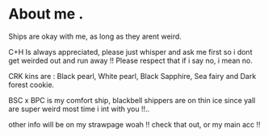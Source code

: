 # About me .
Ships are okay with me, as long as they arent weird.

C+H Is always appreciated, please just whisper and ask me first so i dont get weirded out and run away !! Please respect that if i say no, i mean no.

CRK kins are : Black pearl, White pearl, Black Sapphire, Sea fairy and Dark forest cookie. 

BSC x BPC is my comfort ship, blackbell shippers are on thin ice since yall are super weird most time i int with you !!..

other info will be on my strawpage woah !! check that out, or my main acc !!
